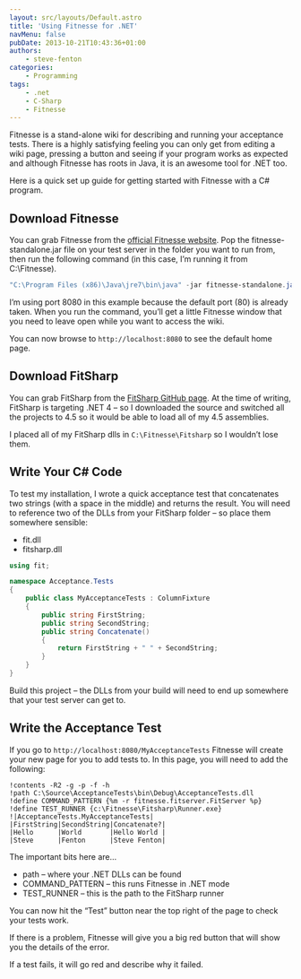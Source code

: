 ```yaml
---
layout: src/layouts/Default.astro
title: 'Using Fitnesse for .NET'
navMenu: false
pubDate: 2013-10-21T10:43:36+01:00
authors:
    - steve-fenton
categories:
    - Programming
tags:
    - .net
    - C-Sharp
    - Fitnesse
---
```


Fitnesse is a stand-alone wiki for describing and running your acceptance tests. There is a highly satisfying feeling you can only get from editing a wiki page, pressing a button and seeing if your program works as expected and although Fitnesse has roots in Java, it is an awesome tool for .NET too.

Here is a quick set up guide for getting started with Fitnesse with a C# program.

## Download Fitnesse

You can grab Fitnesse from the [official Fitnesse website](http://fitnesse.org/FitNesseDownload). Pop the fitnesse-standalone.jar file on your test server in the folder you want to run from, then run the following command (in this case, I’m running it from C:\\Fitnesse).

```powershell
"C:\Program Files (x86)\Java\jre7\bin\java" -jar fitnesse-standalone.jar -p 8080
```

I’m using port 8080 in this example because the default port (80) is already taken. When you run the command, you’ll get a little Fitnesse window that you need to leave open while you want to access the wiki.

You can now browse to `http://localhost:8080` to see the default home page.

## Download FitSharp

You can grab FitSharp from the [FitSharp GitHub page](https://github.com/jediwhale/fitsharp/downloads). At the time of writing, FitSharp is targeting .NET 4 – so I downloaded the source and switched all the projects to 4.5 so it would be able to load all of my 4.5 assemblies.

I placed all of my FitSharp dlls in `C:\Fitnesse\Fitsharp` so I wouldn’t lose them.

## Write Your C# Code

To test my installation, I wrote a quick acceptance test that concatenates two strings (with a space in the middle) and returns the result. You will need to reference two of the DLLs from your FitSharp folder – so place them somewhere sensible:

- fit.dll
- fitsharp.dll

```csharp
using fit;

namespace Acceptance.Tests
{
    public class MyAcceptanceTests : ColumnFixture
    {
        public string FirstString;
        public string SecondString;
        public string Concatenate()
        {
            return FirstString + " " + SecondString;
        }
    }
}
```

Build this project – the DLLs from your build will need to end up somewhere that your test server can get to.

## Write the Acceptance Test

If you go to `http://localhost:8080/MyAcceptanceTests` Fitnesse will create your new page for you to add tests to. In this page, you will need to add the following:

```
!contents -R2 -g -p -f -h
!path C:\Source\AcceptanceTests\bin\Debug\AcceptanceTests.dll
!define COMMAND_PATTERN {%m -r fitnesse.fitserver.FitServer %p}
!define TEST_RUNNER {c:\Fitnesse\Fitsharp\Runner.exe}
!|AcceptanceTests.MyAcceptanceTests|
|FirstString|SecondString|Concatenate?|
|Hello      |World       |Hello World |
|Steve      |Fenton      |Steve Fenton|
```
The important bits here are…

- path – where your .NET DLLs can be found
- COMMAND\_PATTERN – this runs Fitnesse in .NET mode
- TEST\_RUNNER – this is the path to the FitSharp runner

You can now hit the “Test” button near the top right of the page to check your tests work.

If there is a problem, Fitnesse will give you a big red button that will show you the details of the error.

If a test fails, it will go red and describe why it failed.